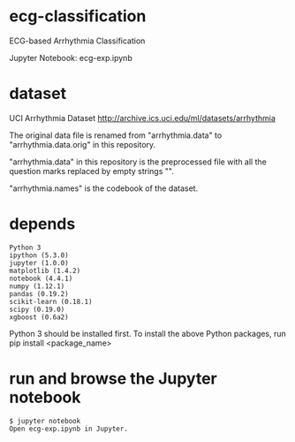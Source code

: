 # ecg-classification
ECG-based Arrhythmia Classification

Jupyter Notebook: ecg-exp.ipynb

# dataset
UCI Arrhythmia Dataset
http://archive.ics.uci.edu/ml/datasets/arrhythmia

The original data file is renamed from "arrhythmia.data" to "arrhythmia.data.orig" in this repository.

"arrhythmia.data" in this repository is the preprocessed file with all the question marks replaced by empty strings "".

"arrhythmia.names" is the codebook of the dataset.

# depends
	Python 3
	ipython (5.3.0)
	jupyter (1.0.0)
	matplotlib (1.4.2)
	notebook (4.4.1)
	numpy (1.12.1)
	pandas (0.19.2)
	scikit-learn (0.18.1)
	scipy (0.19.0)
	xgboost (0.6a2)

Python 3 should be installed first.
To install the above Python packages, run
	pip install <package_name>

# run and browse the Jupyter notebook
	$ jupyter notebook
	Open ecg-exp.ipynb in Jupyter.
